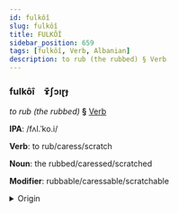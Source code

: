 ```yaml
---
id: fulkôî
slug: fulkôî
title: FULKÔÎ
sidebar_position: 659
tags: [fulkôî, Verb, Albanian]
description: to rub (the rubbed) § Verb
---
```


### fulkôî&emsp;<span kind="abugida">ɤ͊ʃɔıɽɟ</span>

*to rub (the rubbed)* **§** [Verb](../../tags/Verb)

**IPA**: /fʌl.ˈko.i/

**Verb**: to rub/caress/scratch

**Noun**: the rubbed/caressed/scratched

**Modifier**: rubbable/caressable/scratchable

<details>
    <summary>Origin</summary>
    Albanian fërkoj /fəɾˈkɔj/<br/>
    <em>Albanian Language Family</em>
</details>
